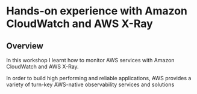 # Hands-on experience with Amazon CloudWatch and AWS X-Ray

## Overview

In this workshop I learnt how to monitor AWS services with Amazon CloudWatch and AWS X-Ray.

In order to build high performing and reliable applications, AWS provides a variety of turn-key AWS-native observability services and solutions
